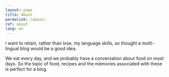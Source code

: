 ```yaml
---
layout: page
title: About
permalink: /about/
ref: about
lang: en
---
```


I want to retain, rather than lose, my language skills, so thought a multi-lingual blog would be a good idea.

We eat every day, and we probably have a conversation about food on most days. So the topic of food, recipes and the memories associated with these is perfect for a blog.
